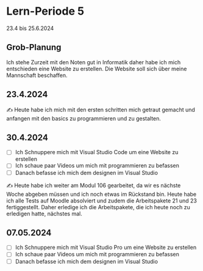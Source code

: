 # Lern-Periode 5
23.4 bis 25.6.2024

## Grob-Planung
Ich stehe Zurzeit mit den Noten gut in Informatik daher habe ich mich entschieden eine Website zu erstellen. Die Website soll sich über meine Mannschaft beschaffen.

## 23.4.2024

✍️ Heute habe ich mich mit den ersten schritten mich getraut gemacht und anfangen mit den basics zu programmieren und zu gestalten.


## 30.4.2024
- [ ] Ich Schnuppere mich mit Visual Studio Code um eine Website zu erstellen
- [ ] Ich schaue paar Videos um mich mit programmieren zu befassen
- [ ] Danach befasse ich mich dem designen im Visual Studio 

✍️ Heute habe ich weiter am Modul 106 gearbeitet, da wir es nächste Woche abgeben müssen und ich noch etwas im Rückstand bin. Heute habe ich alle Tests auf Moodle absolviert und zudem die Arbeitspakete 21 und 23 fertiggestellt. Daher erledige ich die Arbeitspakete, die ich heute noch zu erledigen hatte, nächstes mal.

## 07.05.2024
- [ ] Ich Schnuppere mich mit Visual Studio Pro um eine Website zu erstellen
- [ ] Ich schaue paar Videos um mich mit programmieren zu befassen
- [ ] Danach befasse ich mich dem designen im Visual Studio 
